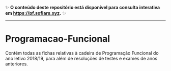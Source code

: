 ✨ **O conteúdo deste repositório está disponível para consulta interativa em https://pf.sofiars.xyz.** ✨

---

# Programacao-Funcional

Contém todas as fichas relativas à cadeira de Programação Funcional do ano letivo 2018/19, para além de resoluções de testes e exames de anos anteriores.
